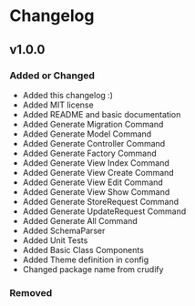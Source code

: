 # Changelog

## v1.0.0

### Added or Changed
- Added this changelog :)
- Added MIT license
- Added README and basic documentation
- Added Generate Migration Command
- Added Generate Model Command
- Added Generate Controller Command
- Added Generate Factory Command
- Added Generate View Index Command
- Added Generate View Create Command
- Added Generate View Edit Command
- Added Generate View Show Command
- Added Generate StoreRequest Command
- Added Generate UpdateRequest Command
- Added Generate All Command
- Added SchemaParser
- Added Unit Tests
- Added Basic Class Components
- Added Theme definition in config
- Changed package name from crudify

### Removed
